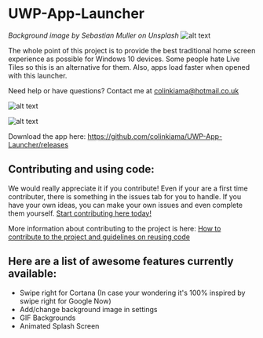 # UWP-App-Launcher
*Background image by Sebastian Muller on Unsplash*
![alt text](https://github.com/colinkiama/UWP-App-Launcher/blob/master/UWPAppLauncherMonochromeWideBranding.png)
 


The whole point of this project is to provide the best traditional home screen experience as possible for Windows 10 devices. Some people hate Live Tiles so this is an alternative for them. Also, apps load faster when opened with this launcher.

Need help or have questions? Contact me at colinkiama@hotmail.co.uk

![alt text](https://github.com/colinkiama/UWP-App-Launcher/blob/master/appLauncherDemo.gif)

![alt text](https://github.com/colinkiama/UWP-App-Launcher/blob/master/appLauncherGIFSupport.gif)

Download the app here: https://github.com/colinkiama/UWP-App-Launcher/releases

## Contributing and using code:
We would really appreciate it if you contribute! Even if your are a first time contributer, there is something in the issues tab for you to handle. If you have your own ideas, you can make your own issues and even complete them yourself. 
[Start contributing here today!](https://github.com/colinkiama/UWP-App-Launcher/issues)

More information about contributing to the project is here: [How to contribute to the project and guidelines on reusing code](https://github.com/colinkiama/UWP-App-Launcher/blob/master/CONTRIBUTING.md)


## Here are a list of awesome features currently available:
* Swipe right for Cortana (In case your wondering it's 100% inspired by swipe right for Google Now)
* Add/change background image in settings
* GIF Backgrounds
* Animated Splash Screen

